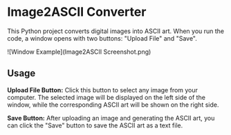 # Image2ASCII Converter

This Python project converts digital images into ASCII art. When you run the code, a window opens with two buttons: "Upload File" and "Save".

![Window Example](Image2ASCII Screenshot.png)

## Usage
**Upload File Button:** Click this button to select any image from your computer. The selected image will be displayed on the left side of the window, while the corresponding ASCII art will be shown on the right side.

**Save Button:** After uploading an image and generating the ASCII art, you can click the "Save" button to save the ASCII art as a text file.
